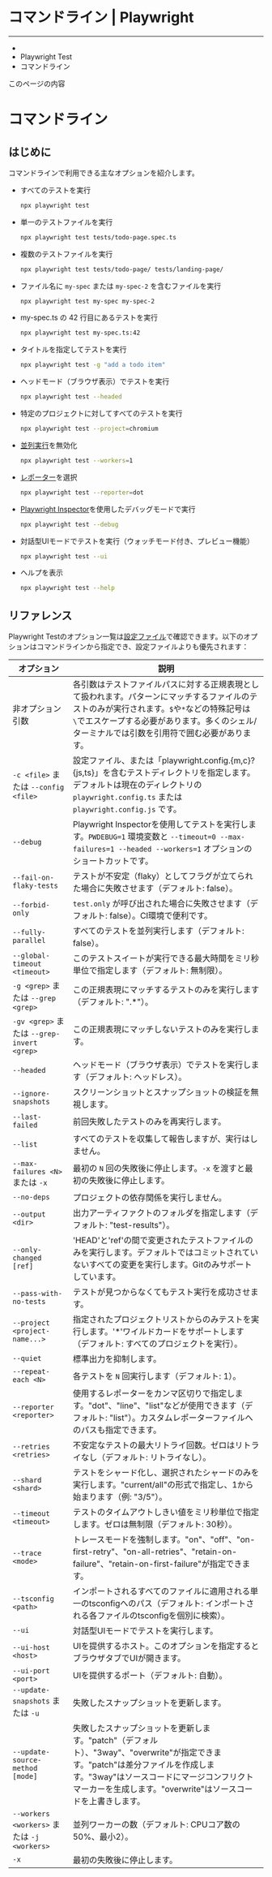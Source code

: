 # コマンドライン | Playwright

---

*   [](/)
*   Playwright Test
*   コマンドライン

このページの内容

# コマンドライン

## はじめに

コマンドラインで利用できる主なオプションを紹介します。

* すべてのテストを実行
    ```bash
    npx playwright test
    ```

* 単一のテストファイルを実行
    ```bash
    npx playwright test tests/todo-page.spec.ts
    ```

* 複数のテストファイルを実行
    ```bash
    npx playwright test tests/todo-page/ tests/landing-page/
    ```

* ファイル名に `my-spec` または `my-spec-2` を含むファイルを実行
    ```bash
    npx playwright test my-spec my-spec-2
    ```

* my-spec.ts の 42 行目にあるテストを実行
    ```bash
    npx playwright test my-spec.ts:42
    ```

* タイトルを指定してテストを実行
    ```bash
    npx playwright test -g "add a todo item"
    ```

* ヘッドモード（ブラウザ表示）でテストを実行
    ```bash
    npx playwright test --headed
    ```

* 特定のプロジェクトに対してすべてのテストを実行
    ```bash
    npx playwright test --project=chromium
    ```

* [並列実行](/docs/test-parallel)を無効化
    ```bash
    npx playwright test --workers=1
    ```

* [レポーター](/docs/test-reporters)を選択
    ```bash
    npx playwright test --reporter=dot
    ```

* [Playwright Inspector](/docs/debug)を使用したデバッグモードで実行
    ```bash
    npx playwright test --debug
    ```

* 対話型UIモードでテストを実行（ウォッチモード付き、プレビュー機能）
    ```bash
    npx playwright test --ui
    ```

* ヘルプを表示
    ```bash
    npx playwright test --help
    ```

## リファレンス

Playwright Testのオプション一覧は[設定ファイル](/docs/test-use-options)で確認できます。以下のオプションはコマンドラインから指定でき、設定ファイルよりも優先されます：

| オプション | 説明 |
| --- | --- |
| 非オプション引数 | 各引数はテストファイルパスに対する正規表現として扱われます。パターンにマッチするファイルのテストのみが実行されます。`$`や`*`などの特殊記号は`\`でエスケープする必要があります。多くのシェル/ターミナルでは引数を引用符で囲む必要があります。 |
| `-c <file>` または `--config <file>` | 設定ファイル、または「playwright.config.{m,c}?{js,ts}」を含むテストディレクトリを指定します。デフォルトは現在のディレクトリの `playwright.config.ts` または `playwright.config.js` です。 |
| `--debug` | Playwright Inspectorを使用してテストを実行します。`PWDEBUG=1` 環境変数と `--timeout=0 --max-failures=1 --headed --workers=1` オプションのショートカットです。 |
| `--fail-on-flaky-tests` | テストが不安定（flaky）としてフラグが立てられた場合に失敗させます（デフォルト: false）。 |
| `--forbid-only` | `test.only` が呼び出された場合に失敗させます（デフォルト: false）。CI環境で便利です。 |
| `--fully-parallel` | すべてのテストを並列実行します（デフォルト: false）。 |
| `--global-timeout <timeout>` | このテストスイートが実行できる最大時間をミリ秒単位で指定します（デフォルト: 無制限）。 |
| `-g <grep>` または `--grep <grep>` | この正規表現にマッチするテストのみを実行します（デフォルト: ".*"）。 |
| `-gv <grep>` または `--grep-invert <grep>` | この正規表現にマッチしないテストのみを実行します。 |
| `--headed` | ヘッドモード（ブラウザ表示）でテストを実行します（デフォルト: ヘッドレス）。 |
| `--ignore-snapshots` | スクリーンショットとスナップショットの検証を無視します。 |
| `--last-failed` | 前回失敗したテストのみを再実行します。 |
| `--list` | すべてのテストを収集して報告しますが、実行はしません。 |
| `--max-failures <N>` または `-x` | 最初の `N` 回の失敗後に停止します。`-x` を渡すと最初の失敗後に停止します。 |
| `--no-deps` | プロジェクトの依存関係を実行しません。 |
| `--output <dir>` | 出力アーティファクトのフォルダを指定します（デフォルト: "test-results"）。 |
| `--only-changed [ref]` | 'HEAD'と'ref'の間で変更されたテストファイルのみを実行します。デフォルトではコミットされていないすべての変更を実行します。Gitのみサポートしています。 |
| `--pass-with-no-tests` | テストが見つからなくてもテスト実行を成功させます。 |
| `--project <project-name...>` | 指定されたプロジェクトリストからのみテストを実行します。'*'ワイルドカードをサポートします（デフォルト: すべてのプロジェクトを実行）。 |
| `--quiet` | 標準出力を抑制します。 |
| `--repeat-each <N>` | 各テストを `N` 回実行します（デフォルト: 1）。 |
| `--reporter <reporter>` | 使用するレポーターをカンマ区切りで指定します。"dot"、"line"、"list"などが使用できます（デフォルト: "list"）。カスタムレポーターファイルへのパスも指定できます。 |
| `--retries <retries>` | 不安定なテストの最大リトライ回数。ゼロはリトライなし（デフォルト: リトライなし）。 |
| `--shard <shard>` | テストをシャード化し、選択されたシャードのみを実行します。"current/all"の形式で指定し、1から始まります（例: "3/5"）。 |
| `--timeout <timeout>` | テストのタイムアウトしきい値をミリ秒単位で指定します。ゼロは無制限（デフォルト: 30秒）。 |
| `--trace <mode>` | トレースモードを強制します。"on"、"off"、"on-first-retry"、"on-all-retries"、"retain-on-failure"、"retain-on-first-failure"が指定できます。 |
| `--tsconfig <path>` | インポートされるすべてのファイルに適用される単一のtsconfigへのパス（デフォルト: インポートされる各ファイルのtsconfigを個別に検索）。 |
| `--ui` | 対話型UIモードでテストを実行します。 |
| `--ui-host <host>` | UIを提供するホスト。このオプションを指定するとブラウザタブでUIが開きます。 |
| `--ui-port <port>` | UIを提供するポート（デフォルト: 自動）。 |
| `--update-snapshots` または `-u` | 失敗したスナップショットを更新します。 |
| `--update-source-method [mode]` | 失敗したスナップショットを更新します。"patch"（デフォルト）、"3way"、"overwrite"が指定できます。"patch"は差分ファイルを作成します。"3way"はソースコードにマージコンフリクトマーカーを生成します。"overwrite"はソースコードを上書きします。 |
| `--workers <workers>` または `-j <workers>` | 並列ワーカーの数（デフォルト: CPUコア数の50%、最小2）。 |
| `-x` | 最初の失敗後に停止します。 |